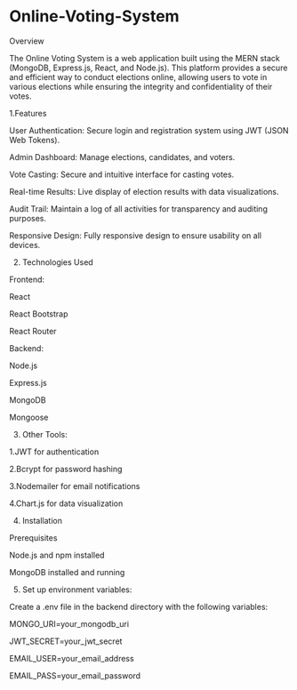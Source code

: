 # Online-Voting-System
Overview

The Online Voting System is a web application built using the MERN stack (MongoDB, Express.js, React, and Node.js). This platform provides a secure and efficient way to conduct elections online, allowing users to vote in various elections while ensuring the integrity and confidentiality of their votes.


1.Features


User Authentication: Secure login and registration system using JWT (JSON Web Tokens).

Admin Dashboard: Manage elections, candidates, and voters.

Vote Casting: Secure and intuitive interface for casting votes.

Real-time Results: Live display of election results with data visualizations.

Audit Trail: Maintain a log of all activities for transparency and auditing purposes.

Responsive Design: Fully responsive design to ensure usability on all devices.

2. Technologies Used


Frontend:

React

React Bootstrap

React Router


Backend:


Node.js

Express.js

MongoDB

Mongoose


3. Other Tools:


1.JWT for authentication

2.Bcrypt for password hashing

3.Nodemailer for email notifications

4.Chart.js for data visualization


4. Installation

Prerequisites


Node.js and npm installed

MongoDB installed and running


5. Set up environment variables:


Create a .env file in the backend directory with the following variables:


MONGO_URI=your_mongodb_uri

JWT_SECRET=your_jwt_secret

EMAIL_USER=your_email_address

EMAIL_PASS=your_email_password

